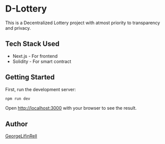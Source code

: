 # D-Lottery

This is a Decentralized Lottery project with atmost priority to transparency and privacy.

## Tech Stack Used

* Next.js - For frontend
* Solidity - For smart contract

## Getting Started

First, run the development server:

```bash
npm run dev
```

Open [http://localhost:3000](http://localhost:3000) with your browser to see the result.

## Author

[GeorgeLifinRell](https://github.com/georgelifinrell)